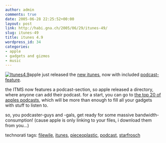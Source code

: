 ```yaml
---
author: admin
comments: true
date: 2005-06-28 22:25:52+00:00
layout: post
link: http://habi.gna.ch/2005/06/29/itunes-49/
slug: itunes-49
title: itunes 4.9
wordpress_id: 34
categories:
- apple
- gadgets and gizmos
- music
---
```



[![Itunes4.9](http://habi.gna.ch/blog/images/itunes4.9-tm.jpg)](http://habi.gna.ch/blog/images/itunes4.9.jpg)apple just released the [new itunes](http://www.apple.com/itunes/), now with included [podcast-feature](http://www.apple.com/podcasting/).
  
the ITMS now features a podcast-section, so apple released a directory, where anyone can add their podcast. for a start, you can go to [the top 20 of apples podcasts](http://phobos.apple.com/WebObjects/MZStore.woa/wa/viewTopPodcasts), which will be more than enough to fill all your gadgets with stuff to listen to.



so, you podcaster-guys and -gals, get ready for some massive bandwidth-consumption! (cause apple is only linking to your files, i download them from you...)





technorati tags: [filewile](http://technorati.com/tag/filewile), [itunes](http://technorati.com/tag/itunes), [pieceoplastic](http://technorati.com/tag/pieceoplastic), [podcast](http://technorati.com/tag/podcast), [starfrosch](http://technorati.com/tag/starfrosch)
